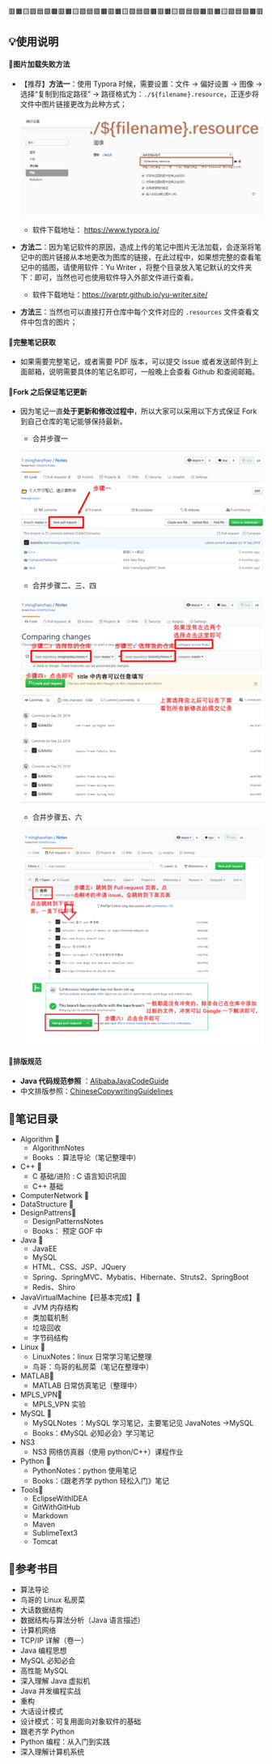 🟥🟧🟨🟩🟦🟪🟫🟥🟧🟨🟩🟦🟪🟫🟥🟧🟨🟩🟦🟪🟫🟥🟧🟨🟩🟦🟪🟫🟥🟧🟨🟩🟦🟪🟫🟥



## :bulb:使用说明

#### 🎨图片加载失败方法

- 【推荐】**方法一**：使用 Typora 时候，需要设置：文件 -> 偏好设置 -> 图像 -> 选择“复制到指定路径” -> 路径格式为：`./${filename}.resource`，正逐步将文件中图片链接更改为此种方式；
    
    ![image-20200113215647773](README.resource/image-20200113215647773.png)
    
    - 软件下载地址： https://www.typora.io/ 
    
- **方法二**：因为笔记软件的原因，造成上传的笔记中图片无法加载，会逐渐将笔记中的图片链接从本地更改为图库的链接，在此过程中，如果想完整的查看笔记中的插图，请使用软件：Yu Writer ，将整个目录放入笔记默认的文件夹下：即可，当然也可也使用软件导入外部文件进行查看。

    - 软件下载地址：https://ivarptr.github.io/yu-writer.site/

-  **方法三**：当然也可以直接打开仓库中每个文件对应的 `.resources` 文件查看文件中包含的图片；

#### 🎨完整笔记获取

- 如果需要完整笔记，或者需要 PDF 版本，可以提交 issue 或者发送邮件到上面邮箱，说明需要具体的笔记名即可，一般晚上会查看 Github 和查阅邮箱。

#### 🎨Fork 之后保证笔记更新

- 因为笔记一直**处于更新和修改过程中**，所以大家可以采用以下方式保证 Fork 到自己仓库的笔记能够保持最新。

    - 合并步骤一

    ![合并步骤一](README.resource/%E5%90%88%E5%B9%B6%E6%AD%A5%E9%AA%A4%E4%B8%80.png)

    - 合并步骤二、三、四

    ![合并步骤二](README.resource/%E5%90%88%E5%B9%B6%E6%AD%A5%E9%AA%A4%E4%BA%8C.png)

    - 合并步骤五、六

    ![合并步骤三](README.resource/%E5%90%88%E5%B9%B6%E6%AD%A5%E9%AA%A4%E4%B8%89.png)

#### 🎨排版规范

- **Java 代码规范参照** ：[AlibabaJavaCodeGuide](https://github.com/GJXAIOU/Notes/blob/master/Java/CodeGuide/AlibabaJavaCodeGuide1.3.0.md)
- 中文排版参照：[ChineseCopywritingGuidelines](https://github.com/GJXAIOU/Notes/blob/master/Java/CodeGuide/ChineseCopywritingGuidelines.md)



## :notebook_with_decorative_cover:笔记目录

- Algorithm 📖
    - AlgorithmNotes
    - Books ：算法导论（笔记整理中）
- C++ :open_file_folder:
    - C 基础/进阶 : C 语言知识巩固
    - C++ 基础
- ComputerNetwork  :open_file_folder:
- DataStructure :open_file_folder:
- DesignPattrens:open_file_folder:
    - DesignPatternsNotes 
    - Books： 预定 GOF 中
- Java :open_file_folder:
    - JavaEE 
    - MySQL
    - HTML、CSS、JSP、JQuery
    - Spring、SpringMVC、Mybatis、Hibernate、Struts2、SpringBoot
    - Redis、Shiro
- JavaVirtualMachine【已基本完成】:open_file_folder:
    - JVM 内存结构
    - 类加载机制
    - 垃圾回收
    - 字节码结构
- Linux :open_file_folder:
    - LinuxNotes：linux 日常学习笔记整理
    - 鸟哥：鸟哥的私房菜（笔记在整理中）
- MATLAB:open_file_folder:
    - MATLAB 日常仿真笔记（整理中）
- MPLS_VPN:open_file_folder:
    - MPLS_VPN 实验
- MySQL :open_file_folder:
    - MySQLNotes ：MySQL 学习笔记，主要笔记见 JavaNotes ->MySQL 
    - Books：《MySQL 必知必会》学习笔记
- NS3
    - NS3 网络仿真器（使用 python/C++）课程作业
- Python :open_file_folder:
    - PythonNotes：python 使用笔记
    - Books：《跟老齐学 python 轻松入门》笔记
- Tools:open_file_folder:
    - EclipseWithIDEA
    - GitWithGitHub
    - Markdown
    - Maven
    - SublimeText3
    - Tomcat

## :notebook_with_decorative_cover:参考书目

- 算法导论
- 鸟哥的 Linux 私房菜
- 大话数据结构
- 数据结构与算法分析（Java 语言描述）
- 计算机网络
- TCP/IP 详解（卷一）
- Java 编程思想
- MySQL 必知必会
- 高性能 MySQL
- 深入理解 Java 虚拟机
- Java 并发编程实战
- 重构
- 大话设计模式
- 设计模式：可复用面向对象软件的基础
- 跟老齐学 Python
- Python 编程：从入门到实践
- 深入理解计算机系统